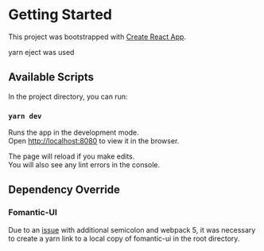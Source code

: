 # Getting Started

This project was bootstrapped with [Create React App](https://github.com/facebook/create-react-app).

yarn eject was used
## Available Scripts

In the project directory, you can run:

### `yarn dev`

Runs the app in the development mode.\
Open [http://localhost:8080](http://localhost:8080) to view it in the browser.

The page will reload if you make edits.\
You will also see any lint errors in the console.

## Dependency Override

### Fomantic-UI
Due to an [issue](https://github.com/fomantic/Fomantic-UI/issues/2027) with additional semicolon and webpack 5, it was necessary to create a yarn link to a local copy of fomantic-ui in the root directory.
